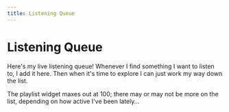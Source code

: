 ```yaml
---
title: Listening Queue
---
```


# Listening Queue

Here's my live listening queue! Whenever I find something I want to listen to, I add it here.
Then when it's time to explore I can just work my way down the list.

The playlist widget maxes out at 100; there may or may not be more on the list, depending on how active I've been lately...
<!--
<iframe
	allow='encrypted-media'
	allowtransparency='true'
	height='600'
	src='https://open.spotify.com/embed/playlist/6XHgO63PRjNsdWlnvxr1Kz'
	width='100%'
/> -->
